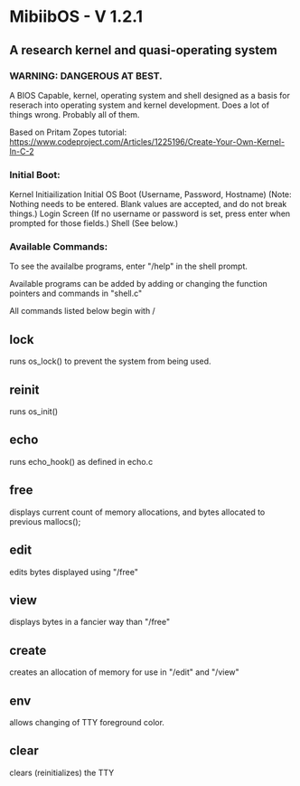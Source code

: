 # MibiibOS - V 1.2.1
## A research kernel and quasi-operating system
### WARNING: DANGEROUS AT BEST.

A BIOS Capable, kernel, operating system and shell designed as a basis for reserach into operating system and kernel development. Does a lot of things wrong. Probably all of them.

Based on Pritam Zopes tutorial: https://www.codeproject.com/Articles/1225196/Create-Your-Own-Kernel-In-C-2

### Initial Boot:
Kernel Initiailization
Initial OS Boot (Username, Password, Hostname) (Note: Nothing needs to be entered. Blank values are accepted, and do not break things.)
Login Screen (If no username or password is set, press enter when prompted for those fields.)
Shell (See below.)

### Available Commands:
To see the availalbe programs, enter "/help" in the shell prompt.

Available programs can be added by adding or changing the function pointers
and commands in "shell.c"

All commands listed below begin with /

## lock
runs os_lock() to prevent the system from being used.

## reinit
runs os_init()

## echo
runs echo_hook() as defined in echo.c

## free
displays current count of memory allocations, and bytes allocated to previous mallocs();

## edit
edits bytes displayed using "/free"

## view
displays bytes in a fancier way than "/free"

## create
creates an allocation of memory for use in "/edit" and "/view"

## env
allows changing of TTY foreground color.

## clear
clears (reinitializes) the TTY
